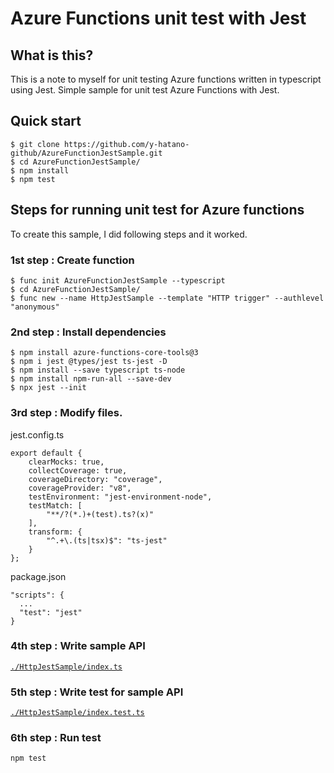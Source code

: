 # Azure Functions unit test with Jest
## What is this?
This is a note to myself for unit testing Azure functions written in typescript using Jest. 
Simple sample for unit test Azure Functions with Jest.  

## Quick start
```
$ git clone https://github.com/y-hatano-github/AzureFunctionJestSample.git
$ cd AzureFunctionJestSample/
$ npm install
$ npm test
```

## Steps for running unit test for Azure functions
To create this sample, I did following steps and it worked.  
### 1st step : Create function
```
$ func init AzureFunctionJestSample --typescript
$ cd AzureFunctionJestSample/
$ func new --name HttpJestSample --template "HTTP trigger" --authlevel "anonymous"
```

### 2nd step : Install dependencies
```
$ npm install azure-functions-core-tools@3
$ npm i jest @types/jest ts-jest -D
$ npm install --save typescript ts-node
$ npm install npm-run-all --save-dev
$ npx jest --init
```

### 3rd step : Modify files.
jest.config.ts  

```
export default {
	clearMocks: true,
	collectCoverage: true,
	coverageDirectory: "coverage",
	coverageProvider: "v8",
	testEnvironment: "jest-environment-node",
	testMatch: [
		"**/?(*.)+(test).ts?(x)"
	],
	transform: {
		"^.+\.(ts|tsx)$": "ts-jest"
	}
};
```

package.json  

```
"scripts": {
  ...
  "test": "jest"
}
```
### 4th step : Write sample API
[`./HttpJestSample/index.ts`](./HttpJestSample/index.ts "index.ts")
### 5th step : Write test for sample API
[`./HttpJestSample/index.test.ts`](./HttpJestSample/index.test.ts "index.test.ts")
### 6th step : Run test
```
npm test
```
